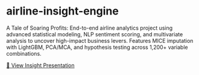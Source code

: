 # airline-insight-engine
A Tale of Soaring Profits: End-to-end airline analytics project using advanced statistical modeling, NLP sentiment scoring, and multivariate analysis to uncover high-impact business levers. Features MICE imputation with LightGBM, PCA/MCA, and hypothesis testing across 1,200+ variable combinations. 

[📄 View Insight Presentation](Insight%20Presentation_v1.pdf)

